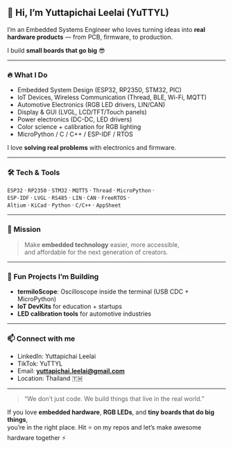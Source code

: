 ## 👋 Hi, I’m Yuttapichai Leelai (YuTTYL)

I’m an Embedded Systems Engineer
who loves turning ideas into **real hardware products** — from PCB, firmware, to production.

I build **small boards that go big** 😎

---

### 🔥 What I Do
- Embedded System Design (ESP32, RP2350, STM32, PIC)
- IoT Devices, Wireless Communication (Thread, BLE, Wi-Fi, MQTT)
- Automotive Electronics (RGB LED drivers, LIN/CAN)
- Display & GUI (LVGL, LCD/TFT/Touch panels)
- Power electronics (DC-DC, LED drivers)
- Color science + calibration for RGB lighting
- MicroPython / C / C++ / ESP-IDF / RTOS

I love **solving real problems** with electronics and firmware.

---

### 🛠 Tech & Tools
`ESP32` · `RP2350` · `STM32` · `MQTT5` · `Thread` · `MicroPython` ·  
`ESP-IDF` · `LVGL` · `RS485` · `LIN` · `CAN` · `FreeRTOS` ·  
`Altium` · `KiCad` · `Python` · `C/C++` · `AppSheet`  

---

### 🎯 Mission
> Make **embedded technology** easier, more accessible,  
> and affordable for the next generation of creators.

---

### 🧩 Fun Projects I’m Building
- **termiloScope**: Oscilloscope inside the terminal (USB CDC + MicroPython)
- **IoT DevKits** for education + startups
- **LED calibration tools** for automotive industries

---

### 📫 Connect with me

- LinkedIn: Yuttapichai Leelai 
- TikTok: YuTTYL
- Email: **yuttapichai.leelai@gmail.com**
- Location: Thailand 🇹🇭

---

> “We don’t just code. We build things that live in the real world.”

If you love **embedded hardware**, **RGB LEDs**, and **tiny boards that do big things**,  
you’re in the right place. Hit ⭐ on my repos and let’s make awesome hardware together ⚡
